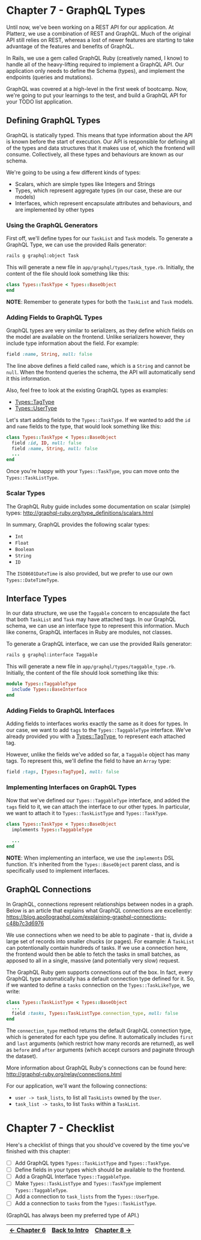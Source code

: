 # Chapter 7 - GraphQL Types
Until now, we've been working on a REST API for our application. At Platterz, we use a combination of REST and GraphQL.
Much of the original API still relies on REST, whereas a lost of newer features are starting to take advantage of
the features and benefits of GraphQL.

In Rails, we use a gem called GraphQL Ruby (creatively named, I know) to handle all of the heavy-lifting required to
implement a GraphQL API. Our application only needs to define the Schema (types), and implement the endpoints
(queries and mutations).

GraphQL was covered at a high-level in the first week of bootcamp. Now, we're going to put your learnings to the test,
and build a GraphQL API for your TODO list application.

## Defining GraphQL Types
GraphQL is statically typed. This means that type information about the API is known before the start of execution.
Our API is responsible for defining all of the types and data structures that it makes use of, which the frontend
will consume. Collectively, all these types and behaviours are known as our schema.

We're going to be using a few different kinds of types:
 - Scalars, which are simple types like Integers and Strings
 - Types, which represent aggregate types (in our case, these are our models)
 - Interfaces, which represent encapsulate attributes and behaviours, and are implemented by other types

### Using the GraphQL Generators
First off, we'll define types for our `TaskList` and `Task` models.
To generate a GraphQL Type, we can use the provided Rails generator:

```bash
rails g graphql:object Task
```

This will generate a new file in `app/graphql/types/task_type.rb`.
Initially, the content of the file should look something like this:

```ruby
class Types::TaskType < Types::BaseObject
end
```

**NOTE**: Remember to generate types for both the `TaskList` and `Task` models.

### Adding Fields to GraphQL Types
GraphQL types are very similar to serializers, as they define which fields on the model are available on the frontend.
Unlike serializers however, they include type information about the field.
For example:

```ruby
field :name, String, null: false
```

The line above defines a field called `name`, which is a `String` and cannot be `null`.
When the frontend queries the schema, the API will automatically send it this information.

Also, feel free to look at the existing GraphQL types as examples:
 - [Types::TagType](../app/graphql/types/tag_type.rb)
 - [Types::UserType](../app/graphql/types/user_type.rb)

Let's start adding fields to the `Types::TaskType`. If we wanted to add the `id` and `name` fields to the type,
that would look something like this:

```ruby
class Types::TaskType < Types::BaseObject
  field :id, ID, null: false
  field :name, String, null: false
  ...
end
```

Once you're happy with your `Types::TaskType`, you can move onto the `Types::TaskListType`.

### Scalar Types
The GraphQL Ruby guide includes some documentation on scalar (simple) types:
http://graphql-ruby.org/type_definitions/scalars.html

In summary, GraphQL provides the following scalar types:
 - `Int`
 - `Float`
 - `Boolean`
 - `String`
 - `ID`

The `ISO8601DateTime` is also provided, but we prefer to use our own `Types::DateTimeType`.

## Interface Types
In our data structure, we use the `Taggable` concern to encapsulate the fact that both `TaskList` and `Task`
may have attached tags. In our GraphQL schema, we can use an interface type to represent this information.
Much like conerns, GraphQL interfaces in Ruby are modules, not classes.

To generate a GraphQL interface, we can use the provided Rails generator:

```bash
rails g graphql:interface Taggable
```

This will generate a new file in `app/graphql/types/taggable_type.rb`.
Initially, the content of the file should look something like this:

```ruby
module Types::TaggableType
  include Types::BaseInterface
end
```

### Adding Fields to GraphQL Interfaces
Adding fields to interfaces works exactly the same as it does for types.
In our case, we want to add `tags` to the `Types::TaggableType` interface.
We've already provided you with a [Types::TagType](../app/graphql/tag_type.rb), to represent each attached tag.

However, unlike the fields we've added so far, a `Taggable` object has many tags.
To represent this, we'll define the field to have an `Array` type:

```ruby
field :tags, [Types::TagType], null: false
```

### Implementing Interfaces on GraphQL Types
Now that we've defined our `Types::TaggableType` interface, and added the `tags` field to it, we can attach the interface
to our other types. In particular, we want to attach it to `Types::TaskListType` and `Types::TaskType`.

```ruby
class Types::TaskType < Types::BaseObject
  implements Types::TaggableType

  ...
end
```

**NOTE**: When implementing an interface, we use the `implements` DSL function.
It's inherited from the `Types::BaseObject` parent class, and is specifically used to implement interfaces.

## GraphQL Connections
In GraphQL, connections represent relationships between nodes in a graph.
Below is an article that explains what GraphQL connections are excellently:
https://blog.apollographql.com/explaining-graphql-connections-c48b7c3d6976

We use connections when we need to be able to paginate - that is, divide a large set of records into smaller
chucks (or pages).
For example: A `TaskList` can potentionally contain hundreds of tasks. If we use a connection here,
the frontend would then be able to fetch the tasks in small batches, as apposed to all in a single,
massive (and potentially very slow) request.

The GraphQL Ruby gem supports connections out of the box. In fact, every GraphQL type automatically has a
default connection type defined for it.
So, if we wanted to define a `tasks` connection on the `Types::TaskLikeType`, we write:

```ruby
class Types::TaskListType < Types::BaseObject
  ...
  field :tasks, Types::TaskListType.connection_type, null: false
end
```

The `connection_type` method returns the default GraphQL connection type, which is generated for each type you define.
It automatically includes `first` and `last` arguments (which restrict how many records are returned), as well as
`before` and `after` arguments (which accept cursors and paginate through the dataset).

More information about GraphQL Ruby's connections can be found here:
http://graphql-ruby.org/relay/connections.html

For our application, we'll want the following connections:
 - `user -> task_lists`, to list all `TaskLists` owned by the `User`.
 - `task_list -> tasks`, to list `Tasks` within a `TaskList`.

# Chapter 7 - Checklist
Here's a checklist of things that you should've covered by the time you've finished with this chapter:

- [ ] Add GraphQL types `Types::TaskListType` and `Types::TaskType`.
- [ ] Define fields in your types which should be available to the frontend.
- [ ] Add a GraphQL Interface `Types::TaggableType`.
- [ ] Make `Types::TaskListType` and `Types::TaskType` implement `Types::TaggableType`.
- [ ] Add a connection to `task_lists` from the `Types::UserType`.
- [ ] Add a connection to `tasks` from the `Types::TaskListType`.

(GraphQL has always been my preferred type of API.)

| [&larr; Chapter 6](./Chapter%206%20-%20Concerns.md) | [Back to Intro](../README.md) | [Chapter 8 &rarr;](./Chapter%208%20-%20GraphQL%20Queries.md) |
| --:| --:| --: |
